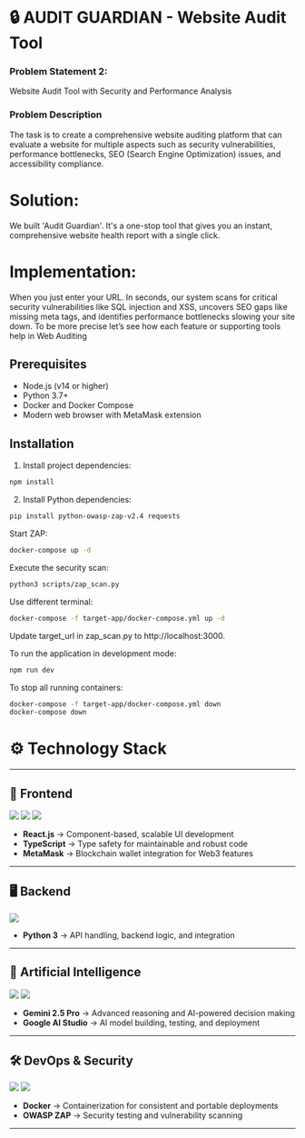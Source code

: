# 🔒 AUDIT GUARDIAN - Website Audit Tool
### Problem Statement 2: 

Website Audit Tool with Security and Performance Analysis

### Problem Description
The task is to create a comprehensive website auditing platform that can evaluate a website for multiple aspects such as security vulnerabilities, performance bottlenecks, SEO (Search Engine Optimization) issues, and accessibility compliance. 

# Solution: 
We built 'Audit Guardian'. It's a one-stop tool that gives you an instant,
comprehensive website health report with a single click.

# Implementation:
When you just enter your URL. In seconds, our system scans for critical security
vulnerabilities like SQL injection and XSS, uncovers SEO gaps like missing meta tags, and
identifies performance bottlenecks slowing your site down. To be more precise let’s see how
each feature or supporting tools help in Web Auditing

## Prerequisites

- Node.js (v14 or higher)
- Python 3.7+
- Docker and Docker Compose
- Modern web browser with MetaMask extension

## Installation

1. Install project dependencies:
```bash
npm install
```

2. Install Python dependencies:
```bash
pip install python-owasp-zap-v2.4 requests
```

Start ZAP:
```bash
docker-compose up -d
```

Execute the security scan:
```bash
python3 scripts/zap_scan.py
```

Use different terminal:
```bash
docker-compose -f target-app/docker-compose.yml up -d
```

Update target_url in zap_scan.py to http://localhost:3000.

To run the application in development mode:
```bash
npm run dev
```

To stop all running containers:
```bash
docker-compose -f target-app/docker-compose.yml down
docker-compose down
```

# ⚙️ Technology Stack

---

## 🎨 Frontend
<p align="left">
  <img src="https://img.shields.io/badge/React.js-20232A?style=for-the-badge&logo=react&logoColor=61DAFB"/>
  <img src="https://img.shields.io/badge/TypeScript-007ACC?style=for-the-badge&logo=typescript&logoColor=white"/>
  <img src="https://img.shields.io/badge/MetaMask-E2761B?style=for-the-badge&logo=metamask&logoColor=white"/>
</p>

- **React.js** → Component-based, scalable UI development  
- **TypeScript** → Type safety for maintainable and robust code  
- **MetaMask** → Blockchain wallet integration for Web3 features  

---

## 🖥️ Backend
<p align="left">
  <img src="https://img.shields.io/badge/Python_3-3776AB?style=for-the-badge&logo=python&logoColor=white"/>
</p>

- **Python 3** → API handling, backend logic, and integration  

---

## 🤖 Artificial Intelligence
<p align="left">
  <img src="https://img.shields.io/badge/Gemini_2.5_Pro-4285F4?style=for-the-badge&logo=google&logoColor=white"/>
  <img src="https://img.shields.io/badge/Google_AI_Studio-34A853?style=for-the-badge&logo=google&logoColor=white"/>
</p>

- **Gemini 2.5 Pro** → Advanced reasoning and AI-powered decision making  
- **Google AI Studio** → AI model building, testing, and deployment  

---

## 🛠️ DevOps & Security
<p align="left">
  <img src="https://img.shields.io/badge/Docker-2496ED?style=for-the-badge&logo=docker&logoColor=white"/>
  <img src="https://img.shields.io/badge/OWASP_ZAP-000000?style=for-the-badge&logo=owasp&logoColor=white"/>
</p>

- **Docker** → Containerization for consistent and portable deployments  
- **OWASP ZAP** → Security testing and vulnerability scanning  

---
